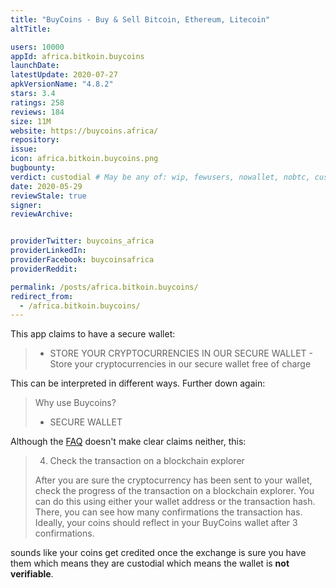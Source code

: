 ```yaml
---
title: "BuyCoins - Buy & Sell Bitcoin, Ethereum, Litecoin"
altTitle: 

users: 10000
appId: africa.bitkoin.buycoins
launchDate: 
latestUpdate: 2020-07-27
apkVersionName: "4.8.2"
stars: 3.4
ratings: 258
reviews: 184
size: 11M
website: https://buycoins.africa/
repository: 
issue: 
icon: africa.bitkoin.buycoins.png
bugbounty: 
verdict: custodial # May be any of: wip, fewusers, nowallet, nobtc, custodial, nosource, nonverifiable, reproducible, bounty, defunct
date: 2020-05-29
reviewStale: true
signer: 
reviewArchive:


providerTwitter: buycoins_africa
providerLinkedIn: 
providerFacebook: buycoinsafrica
providerReddit: 

permalink: /posts/africa.bitkoin.buycoins/
redirect_from:
  - /africa.bitkoin.buycoins/
---
```



This app claims to have a secure wallet:

> * STORE YOUR CRYPTOCURRENCIES IN OUR SECURE WALLET - Store your
  cryptocurrencies in our secure wallet free of charge

This can be interpreted in different ways. Further down again:

> Why use Buycoins?
> 
> * SECURE WALLET

Although the [FAQ](https://help.buycoins.africa/article/ujx40uowhw-wallet-address-best-practices)
doesn't make clear claims neither, this:

> 4. Check the transaction on a blockchain explorer
> 
> After you are sure the cryptocurrency has been sent to your wallet, check the
  progress of the transaction on a blockchain explorer. You can do this using
  either your wallet address or the transaction hash. There, you can see how
  many confirmations the transaction has. Ideally, your coins should reflect in
  your BuyCoins wallet after 3 confirmations.

sounds like your coins get credited once the exchange is sure you have them
which means they are custodial which means the wallet is **not verifiable**.
